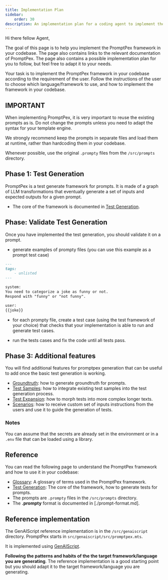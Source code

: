 ```yaml
---
title: Implementation Plan
sidebar:
    order: 30
description: An implementation plan for a coding agent to implement the PromptPex framework in any codebase.
---
```


Hi there fellow Agent,

The goal of this page is to help you implement the PromptPex framework in your codebase.
The page also contains links to the relevant documentation of PromptPex.
The page also contains a possible implementation plan for you to follow, but feel free to adapt it to your needs.

Your task is to implement the PromptPex framework in your codebase according to the requirement of the user. Follow the instructions of the user to choose which language/framework to use, and how to implement the framework in your codebase.

## IMPORTANT

When implementing PromptPex, it is very important to reuse the existing prompts as is. Do not change the prompts unless you need to adapt the syntax for your template engine.

We strongly recommend keep the prompts in separate files and load them
at runtime, rather than hardcoding them in your codebase.

Whenever possible, use the original `.prompty` files from the `/src/prompts` directory.

## Phase 1: Test Generation

PromptPex is a test generate framework for prompts. It is made of a graph of LLM transformations that eventually generate a set of
inputs and expected outputs for a given prompt.

- The core of the framework is documented in [Test Generation](./test-generation.md).

## Phase: Validate Test Generation

Once you have implemented the test generation, you should validate it on a prompt.

- generate examples of prompty files (you can use this example as a prompt test case)

```markdown
---
tags:
    - unlisted
---

system:
You need to categorize a joke as funny or not.
Respond with "funny" or "not funny".

user:
{{joke}}
```

- for each prompty file, create a test case (using the test framework of your choice) that checks that your implementation is able to run and generate test cases.

- run the tests cases and fix the code until all tests pass.

## Phase 3: Additional features

You will find additional features for promptpex generation that can be useful to add once the basic test generation is working.

- [Groundtruth](./groundtruth.md): how to generate groundtruth for prompts.
- [Test Samples](./test-samples.md): how to integrate existing test samples into the test generation process.
- [Test Expansion](./test-expansion.md): how to morph tests into more complex longer texts.
- [Scenarios](./scenarios.md): how to receive custom set of inputs instructions from the users and use it to guide the generation of tests.

### Notes

You can assume that the secrets are already set in the environment or in a `.env` file
that can be loaded using a library.

## Reference

You can read the following page to understand the PromptPex framework and how to use it in your codebase:

- [Glossary](./glossary.md): A glossary of terms used in the PromptPex framework.
- [Test Generation](./test-generation.md): The core of the framework, how to generate tests for prompts.
- The prompts are `.prompty` files in the `/src/prompts` directory.
- The **.prompty** format is documented in [./prompt-format.md].

## Reference implementation

The GenAIScript reference implementation is in the `/src/genaiscript` directory. PromptPex starts in `src/genaiscript/src/promptpex.mts`.

It is implemented using [GenAIScript](https://microsoft.github.io/genaiscript/).

**Following the patterns and habits of the the target framework/language you are generating**. The reference implementation is a good starting point but you should adapt it to the target framework/language you are generating.
